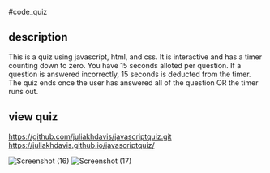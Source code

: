 #code_quiz

## description

This is a quiz using javascript, html, and css. It is interactive and has a timer counting down to zero. You have 15 seconds alloted per question. If a question is answered incorrectly, 15 seconds is deducted from the timer. The quiz ends once the user has answered all of the question OR the timer runs out.

## view quiz

https://github.com/juliakhdavis/javascriptquiz.git
https://juliakhdavis.github.io/javascriptquiz/


![Screenshot (16)](https://user-images.githubusercontent.com/89547776/159842146-22137a93-073c-4101-9b86-77f2fe787dbf.png)
![Screenshot (17)](https://user-images.githubusercontent.com/89547776/159842200-451fdfe7-5d2b-467e-a3f3-ae66763750aa.png)
